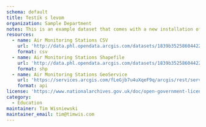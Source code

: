 ```yaml
---
schema: default
title: Testík s levom
organization: Sample Department
notes: This is an example dataset that comes with a new installation of JKAN
resources:
  - name: Air Monitoring Stations CSV
    url: 'http://data.phl.opendata.arcgis.com/datasets/1839b35258604422b0b520cbb668df0d_0.csv'
    format: csv
  - name: Air Monitoring Stations Shapefile
    url: 'http://data.phl.opendata.arcgis.com/datasets/1839b35258604422b0b520cbb668df0d_0.zip'
    format: shp
  - name: Air Monitoring Stations GeoService
    url: 'https://services.arcgis.com/fLeGjb7u4uXqeF9q/arcgis/rest/services/Air_Monitoring_Stations/FeatureServer/0/query'
    format: api
license: 'https://www.nationalarchives.gov.uk/doc/open-government-licence/version/3/'
category:
  - Education
maintainer: Tim Wisniewski
maintainer_email: tim@timwis.com
---
```

